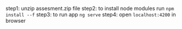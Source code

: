 step1:
    unzip assesment.zip file
step2: 
    to install node modules run `npm install --f`
step3:
    to run app `ng serve`
step4:
    open `localhost:4200` in browser
    